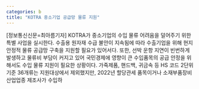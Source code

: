 ```yaml
---
categories: b
title: "KOTRA 중소기업 공급망 물류 지원"
---
```

[정보통신신문=최아름기자] KOTRA가 중소기업의 수입 물류 어려움을 덜어주기 위한 특별 사업을 실시한다. 수출용 원자재 수급 불안이 지속됨에 따라 수출기업을 위해 현지 안정적 물류 공급망 구축을 지원할 필요가 있어서다. 또한, 선박 운항 지연이 빈번하게 발생하고 물류비 부담이 커지고 있어 국민경제에 영향이 큰 수입품목의 공급 안정을 위해서도 수입 물류 지원이 필요한 상황이다. 가죽제품, 핸드백, 귀금속 등 HS 코드 2단위 기준 36개류는 지원대상에서 제외했지만, 2022년 할당관세 품목이거나 소재부품장비 산업업종 제조사가 수입하